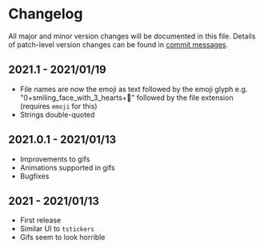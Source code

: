 # Changelog
All major and minor version changes will be documented in this file. Details of
patch-level version changes can be found in [commit messages](../../commits/master).

## 2021.1 - 2021/01/19
- File names are now the emoji as text followed by the emoji glyph e.g.
  "0+smiling_face_with_3_hearts+🥰" followed by the file extension
  (requires `emoji` for this)
- Strings double-quoted

## 2021.0.1 - 2021/01/13
- Improvements to gifs
- Animations supported in gifs
- Bugfixes

## 2021 - 2021/01/13
- First release
- Similar UI to `tstickers`
- Gifs seem to look horrible
